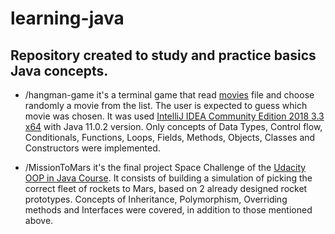 # learning-java

## Repository created to study and practice basics Java concepts.

* /hangman-game it's a terminal game that read [movies](https://github.com/SamuelBFG/learning-java/blob/master/hangman-game/movies.txt) file and choose randomly a movie from the list. The user is expected to guess which movie was chosen.
It was used [IntelliJ IDEA Community Edition 2018 3.3 x64](https://www.jetbrains.com/idea/download/#section=windows/) with Java 11.0.2 version.
Only concepts of Data Types, Control flow, Conditionals, Functions, Loops, Fields, Methods, Objects, Classes and Constructors were implemented.

* /MissionToMars it's the final project Space Challenge of the [Udacity OOP in Java Course](https://www.udacity.com/course/object-oriented-programming-in-java--ud283). It consists of building a simulation of picking the correct fleet of 
rockets to Mars, based on 2 already designed rocket prototypes. Concepts of Inheritance, Polymorphism, Overriding methods and Interfaces were covered, in addition to those mentioned above.